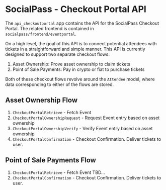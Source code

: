 # SocialPass - Checkout Portal API
The `api_checkoutportal` app contains the API for the SocialPass Checkout Portal. The related frontend is contained in `socialpass/frontend/eventportal`.

On a high level, the goal of this API is to connect potential attendees with tickets in a straightforward and simple manner.  This API is currently designed to support two separate checkout flows.
1. Asset Ownership: Prove asset ownership to claim tickets
2. Point of Sale Payments: Pay in crypto or fiat to purchase tickets

Both of these checkout flows revolve around the `Attendee` model, where data corresponding to either of the flows are stored.

## Asset Ownership Flow
1. `CheckoutPortalRetrieve` - Fetch Event
2. `CheckoutPortalOwnershipRequest` - Request Event entry based on asset ownership
3. `CheckoutPortalOwnershipVerify` - Verify Event entry based on asset ownership
4. `CheckoutPortalConfirmation` - Checkout Confirmation. Deliver tickets to user.

## Point of Sale Payments Flow
1. `CheckoutPortalRetrieve` - Fetch Event
TBD...
4. `CheckoutPortalConfirmation` - Checkout Confirmation. Deliver tickets to user.